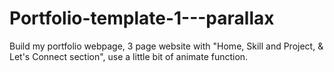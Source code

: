 # Portfolio-template-1---parallax
Build my portfolio webpage, 3 page website with "Home, Skill and Project, &amp; Let's Connect section", use a little bit of animate function.
